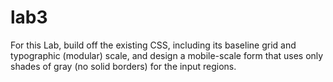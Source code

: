 # lab3
For this Lab, build off the existing CSS, including its baseline grid and typographic (modular) scale, and design a mobile-scale form that uses only shades of gray (no solid borders) for the input regions.
